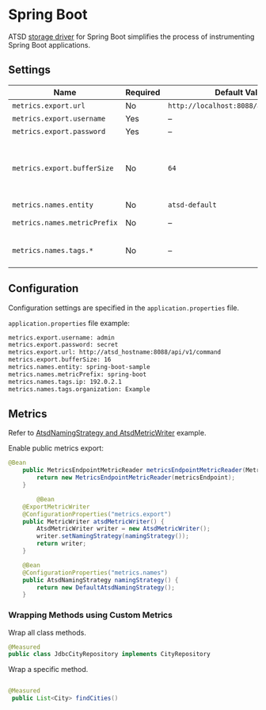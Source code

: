 # Spring Boot

ATSD [storage driver](https://github.com/axibase/spring-boot) for Spring Boot simplifies the process of instrumenting Spring Boot applications.

## Settings

| Name | Required | Default Value | Description |
| --- | --- | --- | --- |
|  `metrics.export.url`  |  No  |  `http://localhost:8088/api/v1/command`  |  ATSD API URL  |
|  `metrics.export.username`  |  Yes  |  –  |  ATSD Username.  |
|  `metrics.export.password`  |  Yes  |  –  |  ATSD Password.  |
|  `metrics.export.bufferSize`  |  No  |  `64`  |  Size of metrics buffer. Metrics writer flushes the buffer if full or by schedule (configured by `spring.metrics.export.*` properties.)  |
|  `metrics.names.entity`  |  No  |  `atsd-default`  |  Entity name.  |
|  `metrics.names.metricPrefix`  |  No  |  –  |  A prefix to be added to the original metric name.  |
|  `metrics.names.tags.*`  |  No  |  –  |  Optional set of key-value pairs in the ATSD time series identifier.  |

## Configuration

Configuration settings are specified in the `application.properties` file.

`application.properties` file example:

```txt
metrics.export.username: admin
metrics.export.password: secret
metrics.export.url: http://atsd_hostname:8088/api/v1/command
metrics.export.bufferSize: 16
metrics.names.entity: spring-boot-sample
metrics.names.metricPrefix: spring-boot
metrics.names.tags.ip: 192.0.2.1
metrics.names.tags.organization: Example
```

## Metrics

Refer to [AtsdNamingStrategy and AtsdMetricWriter](https://github.com/axibase/spring-boot/blob/master/spring-boot-samples/spring-boot-sample-metrics-atsd/src/main/java/sample/metrics/atsd/SampleAtsdExportApplication.java) example.

Enable public metrics export:

```java
@Bean
    public MetricsEndpointMetricReader metricsEndpointMetricReader(MetricsEndpoint metricsEndpoint) {
        return new MetricsEndpointMetricReader(metricsEndpoint);
    }

        @Bean
    @ExportMetricWriter
    @ConfigurationProperties("metrics.export")
    public MetricWriter atsdMetricWriter() {
        AtsdMetricWriter writer = new AtsdMetricWriter();
        writer.setNamingStrategy(namingStrategy());
        return writer;
    }

    @Bean
    @ConfigurationProperties("metrics.names")
    public AtsdNamingStrategy namingStrategy() {
        return new DefaultAtsdNamingStrategy();
    }
```

### Wrapping Methods using Custom Metrics

Wrap all class methods.

```java
@Measured
public class JdbcCityRepository implements CityRepository
```

Wrap a specific method.

```java

@Measured
 public List<City> findCities()
```
